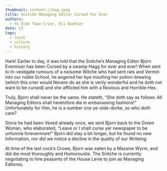 ```yaml
---
thumbnail: content://bog.jpeg
title: Snitche Managing Editor Cursed For Ever
authors:
  - Ye Olde Town Crier, Eli Buehler
date: 23
tags:
  - local
  - culture
  - history
---
```


Hark! Earlier to day, it was told that the Snitche’s Managing Editor Bjorn Evermoor has been Cursed by a swamp Hagg for ever and ever! When sent to In-vestigate rumours of a noisome Witche who had sent rats and Vermin into our noble School, he angered her bye insulting her potion-brewing (which this crier would Nevere do as she is verily wonderful and he doth not want to be cursed) and she afflicted him with a Noxious and Horrible Hex. 

Truly, Bjorn shall never be the same. He stateth, “She doth say as folloes: All Managing Editors shall heretofore die in embarassing fashions!” Unfortunately for Him, he is a number one ye-olde-dorke, so who doth care? 

Since he had been Vexed already once, we sent Bjorn back to the Green Woman, who elaborated, “Leave or I shalt curse yer newspaper to be unfunnie forevermore!” Bjorn did stay a bit longer, but he found no new Information, nor did we notice a decline in the quality of our Writeing.

At time of the last cock’s Crowe, Bjorn was eaten by a Massive Wyrm, and did die most thoroughly and Humorouslie. The Snitche is currently negotiating to hire peasants of the House Levie to join as Managing Editores.

